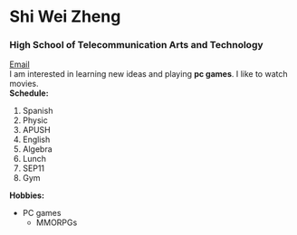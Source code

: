 # Shi Wei Zheng  
### High School of Telecommunication Arts and Technology  
[Email](shiz3150@hstat.org)  
I am interested in learning new ideas and playing __pc games__. I like to watch movies.  
**Schedule:**  
1. Spanish  
2. Physic  
3. APUSH  
4. English  
5. Algebra  
6. Lunch  
7. SEP11  
8. Gym  

  **Hobbies:**  
* PC games  
  * MMORPGs
